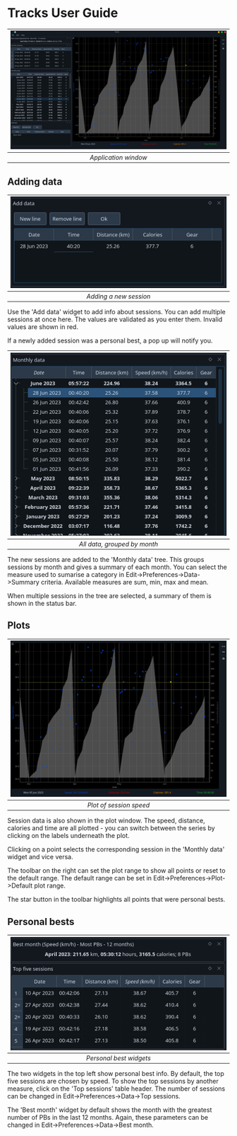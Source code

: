 # Tracks User Guide

| ![Application window](img/tracks.png)
|:--:|
| *Application window* |

## Adding data

| ![Add data](img/add_data.png "Add data widget" )
|:--:|
| *Adding a new session* |

Use the 'Add data' widget to add info about sessions. 
You can add multiple sessions at once here. The values are validated as you enter
them. Invalid values are shown in red.

If a newly added session was a personal best, a pop up will notify you.

| ![Monthly data](img/monthly_data.png "Monthly data tree" )
|:--:|
| *All data, grouped by month* |

The new sessions are added to the 'Monthly data' tree.
This groups sessions by month and gives a summary of each month. 
You can select the measure used to sumarise a category in 
Edit->Preferences->Data->Summary criteria. 
Available measures are sum, min, max and mean.

When multiple sessions in the tree are selected, a summary of them is shown in 
the status bar.

## Plots

| ![Speed plot](img/plot.png "Speed plot" )
|:--:|
| *Plot of session speed* |

Session data is also shown in the plot window. The speed, distance, calories and
time are all plotted - you can switch between the series by clicking on the labels
underneath the plot.

Clicking on a point selects the corresponding session in the 'Monthly data' widget
and vice versa.

The toolbar on the right can set the plot range to show all points or reset to 
the default range. The default range can be set in Edit->Preferences->Plot->Default plot range.

The star button in the toolbar highlights all points that were personal bests. 

## Personal bests

| ![Personal bests](img/personal_bests.png "Personal best widgets" )
|:--:|
| *Personal best widgets* |

The two widgets in the top left show personal best info. By default, the top
five sessions are chosen by speed. To show the top sessions by another measure,
click on the 'Top sessions' table header. The number of sessions can be changed in
Edit->Preferences->Data->Top sessions.

The 'Best month' widget by default shows the month with the greatest number of
PBs in the last 12 months. Again, these parameters can be changed in 
Edit->Preferences->Data->Best month.